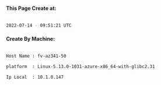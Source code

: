 
   
#### This Page Create at:

```bash

2022-07-14 - 09:51:21 UTC

```

#### Create By Machine:

```bash

Host Name : fv-az341-50

platform  : Linux-5.13.0-1031-azure-x86_64-with-glibc2.31

Ip Local  : 10.1.0.147

```

